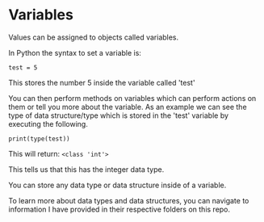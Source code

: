 # Variables

Values can be assigned to objects called variables.

In Python the syntax to set a variable is:

`test = 5`

This stores the number 5 inside the variable called 'test'

You can then perform methods on variables which can perform actions on them or tell you more about the variable. As an example we can see the type of data structure/type which is stored in the 'test' variable by executing the following.

`print(type(test))`

This will return: `<class 'int'>`

This tells us that this has the integer data type. 

You can store any data type or data structure inside of a variable.

To learn more about data types and data structures, you can navigate to information I have provided in their respective folders on this repo.
